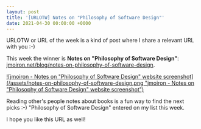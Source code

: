 ```yaml
---
layout: post
title: '[URLOTW] Notes on "Philosophy of Software Design"'
date: 2021-04-30 00:00:00 +0000
---
```


<span class="bg-highlight">URLOTW</span> or URL of the week is a kind of post where I share a relevant URL with you :-)

This week the winner is **Notes on "Philosophy of Software Design"**:
[jmoiron.net/blog/notes-on-philosophy-of-software-design](http://jmoiron.net/blog/notes-on-philosophy-of-software-design).

[![jmoiron - Notes on "Philosophy of Software Design" website screenshot](/assets/notes-on-philosophy-of-software-design.png "jmoiron - Notes on "Philosophy of Software Design" website screenshot")](/assets/notes-on-philosophy-of-software-design.png)

Reading other's people notes about books is a fun way to find the next picks :-) "Philosophy of Software Design" entered on my list this week.

I hope you like this URL as well!
